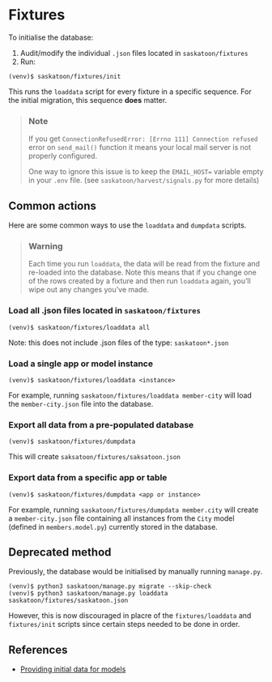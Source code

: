 # Fixtures

To initialise the database:
1. Audit/modify the individual `.json` files located in `saskatoon/fixtures`
2. Run:
```
(venv)$ saskatoon/fixtures/init
```
This runs the `loaddata` script for every fixture in a specific sequence. For the initial migration, this sequence **does** matter.


> ### Note 
> If you get `ConnectionRefusedError: [Errno 111] Connection refused` error on `send_mail()` function it means your local mail server is not properly configured. 
> 
> One way to ignore this issue is to keep the `EMAIL_HOST=` variable empty in your `.env` file. (see `saskatoon/harvest/signals.py` for more details)

## Common actions
Here are some common ways to use the `loaddata` and `dumpdata` scripts. 

>  ### Warning
>  Each time you run `loaddata`, the data will be read from the fixture and re-loaded into the database. Note this means that if you change one of the rows created by a fixture and then run `loaddata` again, you’ll wipe out any changes you’ve made.

### Load all .json files located in `saskatoon/fixtures`
```
(venv)$ saskatoon/fixtures/loaddata all
```
Note: this does not include .json files of the type: `saskatoon*.json`

### Load a single app or model instance
```
(venv)$ saskatoon/fixtures/loaddata <instance>
```
For example, running `saskatoon/fixtures/loaddata member-city` will load the `member-city.json` file into the database.

### Export all data from a pre-populated database
```
(venv)$ saskatoon/fixtures/dumpdata
```
This will create `saksatoon/fixtures/saksatoon.json`

### Export data from a specific app or table
```
(venv)$ saskatoon/fixtures/dumpdata <app or instance>
```
For example, running `saskatoon/fixtures/dumpdata member.city` will create a `member-city.json` file containing all instances from the `City` model (defined in `members.model.py`) currently stored in the database.

## Deprecated method

Previously, the database would be initialised by manually running `manage.py`. 
```
(venv)$ python3 saskatoon/manage.py migrate --skip-check
(venv)$ python3 saskatoon/manage.py loaddata saskatoon/fixtures/saskatoon.json
```
However, this is now discouraged in placre of the `fixtures/loaddata` and `fixtures/init` scripts since certain steps needed to be done in order.

## References
-  [Providing initial data for models](https://docs.djangoproject.com/en/dev/howto/initial-data/)